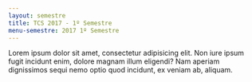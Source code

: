 ```yaml
---
layout: semestre
title: TCS 2017 - 1º Semestre
menu-semestre: 2017 1º Semestre
---
```


Lorem ipsum dolor sit amet, consectetur adipisicing elit. Non iure ipsum fugit incidunt enim, dolore magnam illum eligendi? Nam aperiam dignissimos sequi nemo optio quod incidunt, ex veniam ab, aliquam.

